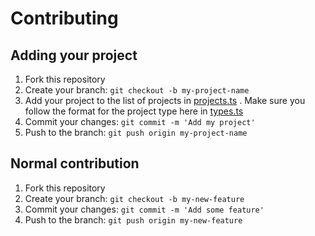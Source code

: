 # Contributing

## Adding your project

1. Fork this repository
2. Create your branch: `git checkout -b my-project-name`
3. Add your project to the list of projects in [projects.ts](./data/projects.ts) . Make sure you follow the format for the project type here in [types.ts](./lib/types.ts)
4. Commit your changes: `git commit -m 'Add my project'`
5. Push to the branch: `git push origin my-project-name`

## Normal contribution

1. Fork this repository
2. Create your branch: `git checkout -b my-new-feature`
3. Commit your changes: `git commit -m 'Add some feature'`
4. Push to the branch: `git push origin my-new-feature`
